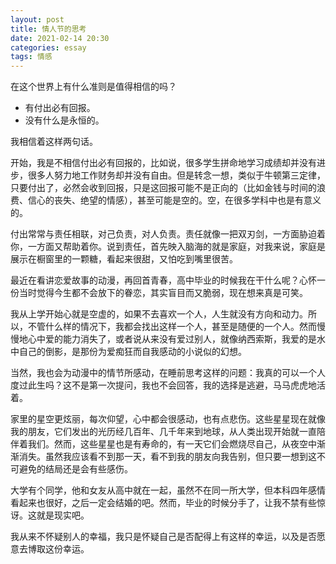 ```yaml
---
layout: post
title: 情人节的思考
date: 2021-02-14 20:30
categories: essay
tags: 情感
---
```


在这个世界上有什么准则是值得相信的吗？

- 有付出必有回报。
- 没有什么是永恒的。

我相信着这样两句话。

开始，我是不相信付出必有回报的，比如说，很多学生拼命地学习成绩却并没有进步，很多人努力地工作财务却并没有自由。但是转念一想，类似于牛顿第三定律，只要付出了，必然会收到回报，只是这回报可能不是正向的（比如金钱与时间的浪费、信心的丧失、绝望的情感），甚至可能是空的。空，在很多学科中也是有意义的。

付出常常与责任相联，对己负责，对人负责。责任就像一把双刃剑，一方面胁迫着你，一方面又帮助着你。说到责任，首先映入脑海的就是家庭，对我来说，家庭是展示在橱窗里的一颗糖，看起来很甜，又怕吃到嘴里很苦。

最近在看讲恋爱故事的动漫，再回首青春，高中毕业的时候我在干什么呢？心怀一份当时觉得今生都不会放下的眷恋，其实盲目而又脆弱，现在想来真是可笑。

我从上学开始心就是空虚的，如果不去喜欢一个人，人生就没有方向和动力。所以，不管什么样的情况下，我都会找出这样一个人，甚至是随便的一个人。然而慢慢地心中爱的能力消失了，或者说从来没有爱过别人，就像纳西索斯，我爱的是水中自己的倒影，是那份为爱痴狂而自我感动的小说似的幻想。

当然，我也会为动漫中的情节所感动，在睡前思考这样的问题：我真的可以一个人度过此生吗？这不是第一次提问，我也不会回答，我的选择是逃避，马马虎虎地活着。

家里的星空更炫丽，每次仰望，心中都会很感动，也有点悲伤。这些星星现在就像我的朋友，它们发出的光历经几百年、几千年来到地球，从人类出现开始就一直陪伴着我们。然而，这些星星也是有寿命的，有一天它们会燃烧尽自己，从夜空中渐渐消失。虽然我应该看不到那一天，看不到我的朋友向我告别，但只要一想到这不可避免的结局还是会有些感伤。

大学有个同学，他和女友从高中就在一起，虽然不在同一所大学，但本科四年感情看起来也很好，之后一定会结婚的吧。然而，毕业的时候分手了，让我不禁有些惊讶。这就是现实吧。

我从来不怀疑别人的幸福，我只是怀疑自己是否配得上有这样的幸运，以及是否愿意去博取这份幸运。